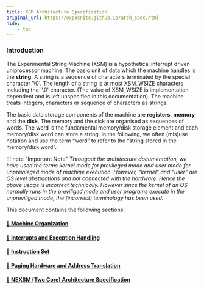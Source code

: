 ```yaml
---
title: XSM Architecture Specification
original_url: https://exposnitc.github.io/arch_spec.html
hide: 
    - toc
---
```


### Introduction

The Experimental String Machine (XSM) is a hypothetical interrupt driven uniprocessor machine. The basic unit of data which the machine handles is the **string**. A string is a sequence of characters terminated by the special character '\\0'. The length of a string is at most XSM\_WSIZE characters including the '\\0' character. (The value of XSM\_WSIZE is implementation dependent and is left unspecified in this documentation). The machine treats integers, characters or sequence of characters as strings.

The basic data storage components of the machine are **registers**, **memory** and the **disk**. The memory and the disk are organised as sequences of words. The word is the fundamental memory/disk storage element and each memory/disk word can store a string. In the following, we often (mis)use notation and use the term “word” to refer to the “string stored in the memory/disk word”.

!!! note "Important Note"
    _Througout the architecture documentation, we have used the terms kernel mode for previleged mode and user mode for unprevileged mode of machine execution. However, "kernel" and "user" are OS level abstractions and not connected with the hardware. Hence the above usage is incorrect technically. However since the kernel of an OS normally runs in the previliged mode and user programs execute in the unpreviliged mode, the (incorrect) terminology has been used._

This document contains the following sections:

#### [:link: Machine Organization](machine-organization.md)
#### [:link: Interrupts and Exception Handling](interrupts-exception-handling.md)
#### [:link: Instruction Set](instruction-set.md)
#### [:link: Paging Hardware and Address Translation](paging-hardware.md)
#### [:link: NEXSM (Two Core) Architecture Specification](nexsm.md)